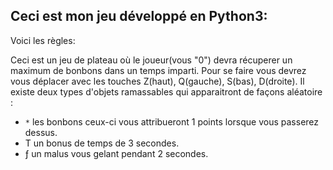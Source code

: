 ## Ceci est mon jeu développé en Python3:

Voici les règles:

Ceci est un jeu de plateau où le joueur(vous \"0\") devra récuperer un maximum de bonbons dans un temps imparti.
Pour se faire vous devrez vous déplacer avec les touches Z(haut), Q(gauche), S(bas), D(droite).
Il existe deux types d'objets ramassables qui apparaitront de façons aléatoire :
-  `*` les bonbons ceux-ci vous attribueront 1 points lorsque vous passerez dessus.
-  T un bonus de temps de 3 secondes.
-  ƒ un malus vous gelant pendant 2 secondes.